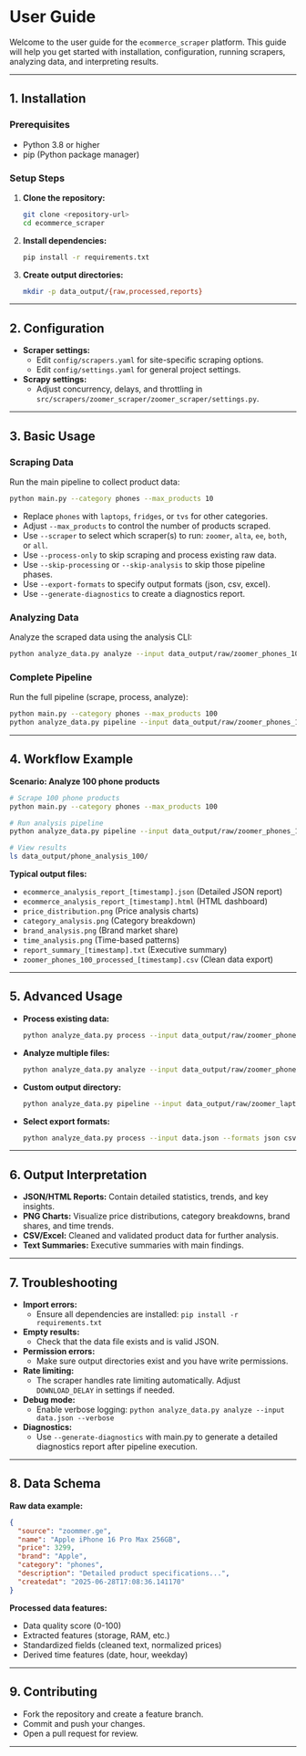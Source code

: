 # User Guide

Welcome to the user guide for the `ecommerce_scraper` platform. This guide will help you get started with installation, configuration, running scrapers, analyzing data, and interpreting results.

---

## 1. Installation

### Prerequisites
- Python 3.8 or higher
- pip (Python package manager)

### Setup Steps
1. **Clone the repository:**
   ```bash
   git clone <repository-url>
   cd ecommerce_scraper
   ```
2. **Install dependencies:**
   ```bash
   pip install -r requirements.txt
   ```
3. **Create output directories:**
   ```bash
   mkdir -p data_output/{raw,processed,reports}
   ```

---

## 2. Configuration

- **Scraper settings:**
  - Edit `config/scrapers.yaml` for site-specific scraping options.
  - Edit `config/settings.yaml` for general project settings.
- **Scrapy settings:**
  - Adjust concurrency, delays, and throttling in `src/scrapers/zoomer_scraper/zoomer_scraper/settings.py`.

---

## 3. Basic Usage

### Scraping Data
Run the main pipeline to collect product data:
```bash
python main.py --category phones --max_products 10
```
- Replace `phones` with `laptops`, `fridges`, or `tvs` for other categories.
- Adjust `--max_products` to control the number of products scraped.
- Use `--scraper` to select which scraper(s) to run: `zoomer`, `alta`, `ee`, `both`, or `all`.
- Use `--process-only` to skip scraping and process existing raw data.
- Use `--skip-processing` or `--skip-analysis` to skip those pipeline phases.
- Use `--export-formats` to specify output formats (json, csv, excel).
- Use `--generate-diagnostics` to create a diagnostics report.

### Analyzing Data
Analyze the scraped data using the analysis CLI:
```bash
python analyze_data.py analyze --input data_output/raw/zoomer_phones_10.json
```

### Complete Pipeline
Run the full pipeline (scrape, process, analyze):
```bash
python main.py --category phones --max_products 100
python analyze_data.py pipeline --input data_output/raw/zoomer_phones_100.json --output data_output/phone_analysis
```

---

## 4. Workflow Example

**Scenario: Analyze 100 phone products**
```bash
# Scrape 100 phone products
python main.py --category phones --max_products 100

# Run analysis pipeline
python analyze_data.py pipeline --input data_output/raw/zoomer_phones_100.json --output data_output/phone_analysis_100

# View results
ls data_output/phone_analysis_100/
```
**Typical output files:**
- `ecommerce_analysis_report_[timestamp].json`  (Detailed JSON report)
- `ecommerce_analysis_report_[timestamp].html`  (HTML dashboard)
- `price_distribution.png`                      (Price analysis charts)
- `category_analysis.png`                       (Category breakdown)
- `brand_analysis.png`                          (Brand market share)
- `time_analysis.png`                           (Time-based patterns)
- `report_summary_[timestamp].txt`              (Executive summary)
- `zoomer_phones_100_processed_[timestamp].csv` (Clean data export)

---

## 5. Advanced Usage

- **Process existing data:**
  ```bash
  python analyze_data.py process --input data_output/raw/zoomer_phones_50.json --output data_output/processed
  ```
- **Analyze multiple files:**
  ```bash
  python analyze_data.py analyze --input data_output/raw/zoomer_phones_50.json data_output/raw/zoomer_laptops_30.json --output data_output/combined_analysis
  ```
- **Custom output directory:**
  ```bash
  python analyze_data.py pipeline --input data_output/raw/zoomer_laptops_100.json --output /custom/path/laptop_reports
  ```
- **Select export formats:**
  ```bash
  python analyze_data.py process --input data.json --formats json csv excel
  ```

---

## 6. Output Interpretation

- **JSON/HTML Reports:** Contain detailed statistics, trends, and key insights.
- **PNG Charts:** Visualize price distributions, category breakdowns, brand shares, and time trends.
- **CSV/Excel:** Cleaned and validated product data for further analysis.
- **Text Summaries:** Executive summaries with main findings.

---

## 7. Troubleshooting

- **Import errors:**
  - Ensure all dependencies are installed: `pip install -r requirements.txt`
- **Empty results:**
  - Check that the data file exists and is valid JSON.
- **Permission errors:**
  - Make sure output directories exist and you have write permissions.
- **Rate limiting:**
  - The scraper handles rate limiting automatically. Adjust `DOWNLOAD_DELAY` in settings if needed.
- **Debug mode:**
  - Enable verbose logging: `python analyze_data.py analyze --input data.json --verbose`
- **Diagnostics:**
  - Use `--generate-diagnostics` with main.py to generate a detailed diagnostics report after pipeline execution.

---

## 8. Data Schema

**Raw data example:**
```json
{
  "source": "zoommer.ge",
  "name": "Apple iPhone 16 Pro Max 256GB",
  "price": 3299,
  "brand": "Apple",
  "category": "phones",
  "description": "Detailed product specifications...",
  "createdat": "2025-06-28T17:08:36.141170"
}
```

**Processed data features:**
- Data quality score (0-100)
- Extracted features (storage, RAM, etc.)
- Standardized fields (cleaned text, normalized prices)
- Derived time features (date, hour, weekday)

---

## 9. Contributing

- Fork the repository and create a feature branch.
- Commit and push your changes.
- Open a pull request for review.

---

